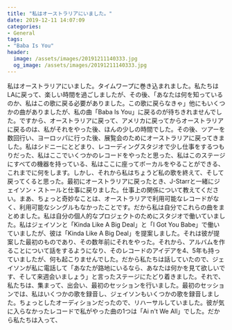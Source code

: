 ```yaml
---
title: "私はオーストラリアにいました。"
date: 2019-12-11 14:07:09
categories:
- General
tags:
- "Baba Is You"
header:
  image: /assets/images/20191211140333.jpg
  og_image: /assets/images/20191211140333.jpg
---
```


私はオーストラリアにいました。タイムワープに巻き込まれました。私たちはLAに戻って、楽しい時間を過ごしましたが、その後、「あなたは何を知っているのか、私はこの歌に戻る必要がありました。この歌に戻らなきゃ」他にもいくつかの曲がありましたが、私の曲「Baba Is You」に戻るのが待ちきれませんでした。ですから、オーストラリアに戻って、アメリカに戻ってからオーストラリアに戻るのは、私がそれをやった後、ほんの少しの時間でした。その後、ツアーを数回行い、ヨーロッパに行った後、展覧会のためにオーストラリアに戻ってきました。私はシドニーにとどまり、レコーディングスタジオで少し仕事をするつもりだった、私はここでいくつかのレコードをやったと思った、私はこのステージにすべての機器を持っている、私はここに座ってボーカルをやることができる、これまでに何をします。しかし、それから私はちょうど私の歌を終えて、そして戻ってくると思った。最初にオーストラリアに戻ったとき、J-Starrと一緒にジェイソン・ストールと仕事に戻りました。仕事上の関係について教えてください。まあ、ちょっと奇妙なことは、オーストラリアで利用可能なレコードがなく、利用可能なシングルもなかったことです。だから私は自分でこれらの曲をまとめました。私は自分の個人的なプロジェクトのためにスタジオで働いていました。私はジェイソンと「Kinda Like A Big Deal」と「I Got You Babe」で働いていましたが、彼は「Kinda Like A Big Deal」を提案しました。それは彼が提案した最初のものであり、その数年前にそれをやった。それから、アルバムを作ることについて話をするようになり、そのレコードのアイデアを4、5年も持っていましたが、何も起こりませんでした。だから私たちは話していたので、ジェイソンが私に電話して「あなたが路地にいるなら、あなたは何かを見て欲しいです、そして来週会いましょう」と言ったステージにたどり着きました。それで、私たちは、集まって、出会い、最初のセッションを行いました。最初のセッションでは、私はいくつかの歌を録音し、ジェイソンもいくつかの歌を録音しました。ちょっとしたオーディションだったので、リハーサルしていました。彼が気に入らなかったレコードで私がやった曲の1つは「Ai n&#39;t We All」でした。だから私たちは入って、

